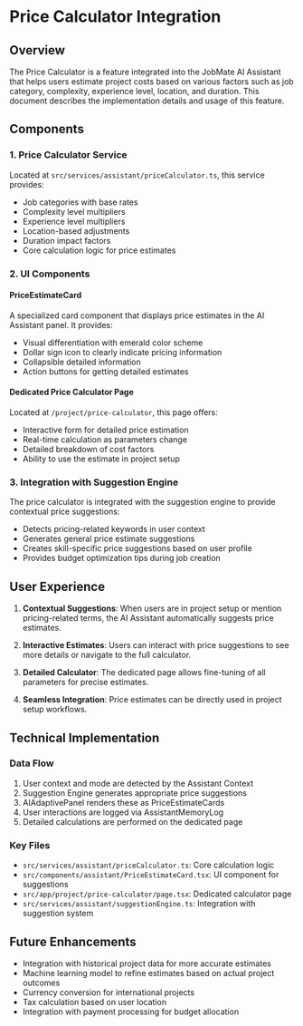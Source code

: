 # Price Calculator Integration

## Overview

The Price Calculator is a feature integrated into the JobMate AI Assistant that helps users estimate project costs based on various factors such as job category, complexity, experience level, location, and duration. This document describes the implementation details and usage of this feature.

## Components

### 1. Price Calculator Service

Located at `src/services/assistant/priceCalculator.ts`, this service provides:
- Job categories with base rates
- Complexity level multipliers
- Experience level multipliers
- Location-based adjustments
- Duration impact factors
- Core calculation logic for price estimates

### 2. UI Components

#### PriceEstimateCard

A specialized card component that displays price estimates in the AI Assistant panel. It provides:
- Visual differentiation with emerald color scheme
- Dollar sign icon to clearly indicate pricing information
- Collapsible detailed information
- Action buttons for getting detailed estimates

#### Dedicated Price Calculator Page

Located at `/project/price-calculator`, this page offers:
- Interactive form for detailed price estimation
- Real-time calculation as parameters change
- Detailed breakdown of cost factors
- Ability to use the estimate in project setup

### 3. Integration with Suggestion Engine

The price calculator is integrated with the suggestion engine to provide contextual price suggestions:
- Detects pricing-related keywords in user context
- Generates general price estimate suggestions
- Creates skill-specific price suggestions based on user profile
- Provides budget optimization tips during job creation

## User Experience

1. **Contextual Suggestions**: When users are in project setup or mention pricing-related terms, the AI Assistant automatically suggests price estimates.

2. **Interactive Estimates**: Users can interact with price suggestions to see more details or navigate to the full calculator.

3. **Detailed Calculator**: The dedicated page allows fine-tuning of all parameters for precise estimates.

4. **Seamless Integration**: Price estimates can be directly used in project setup workflows.

## Technical Implementation

### Data Flow

1. User context and mode are detected by the Assistant Context
2. Suggestion Engine generates appropriate price suggestions
3. AIAdaptivePanel renders these as PriceEstimateCards
4. User interactions are logged via AssistantMemoryLog
5. Detailed calculations are performed on the dedicated page

### Key Files

- `src/services/assistant/priceCalculator.ts`: Core calculation logic
- `src/components/assistant/PriceEstimateCard.tsx`: UI component for suggestions
- `src/app/project/price-calculator/page.tsx`: Dedicated calculator page
- `src/services/assistant/suggestionEngine.ts`: Integration with suggestion system

## Future Enhancements

- Integration with historical project data for more accurate estimates
- Machine learning model to refine estimates based on actual project outcomes
- Currency conversion for international projects
- Tax calculation based on user location
- Integration with payment processing for budget allocation
